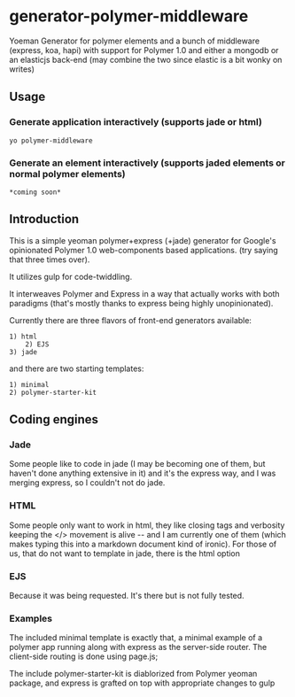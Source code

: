 # generator-polymer-middleware

Yoeman Generator for polymer elements and a bunch of middleware (express, koa, hapi) 
with support for Polymer 1.0 and either a mongodb or an elasticjs back-end (may combine the two since elastic is a bit wonky on writes)


## Usage

### Generate application interactively (supports jade or html)

	yo polymer-middleware

### Generate an element interactively (supports jaded elements or normal polymer elements)

	*coming soon*

## Introduction


This is a simple yeoman polymer+express (+jade) generator for Google's opinionated Polymer 1.0
web-components based applications. (try saying that three times over).

It utilizes gulp for code-twiddling.

It interweaves Polymer and Express in a way that actually works with both paradigms (that's 
mostly thanks to express being highly unopinionated).

Currently there are three flavors of front-end generators available:

	1) html 
        2) EJS
	3) jade

and there are two starting templates:

	1) minimal
	2) polymer-starter-kit

## Coding engines


### Jade
Some people like to code in jade (I may be becoming one of them, but haven't done anything
extensive in it) and it's the express way, and I was merging express, so I couldn't not do 
jade.

### HTML
Some people only want to work in html, they like closing tags and verbosity
keeping the </> movement is alive -- and I am currently one of them (which makes typing this
into a markdown document kind of ironic).  For those of us, that do not want to template in 
jade, there is the html option

### EJS
Because it was being requested.  It's there but is not fully tested.

### Examples

The included minimal template is exactly that, a minimal example of a polymer app running
along with express as the server-side router.  The client-side routing is done using page.js;


The include polymer-starter-kit is diablorized from Polymer yeoman package, and express is
grafted on top with appropriate changes to gulp


